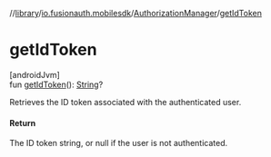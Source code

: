 //[library](../../../index.md)/[io.fusionauth.mobilesdk](../index.md)/[AuthorizationManager](index.md)/[getIdToken](get-id-token.md)

# getIdToken

[androidJvm]\
fun [getIdToken](get-id-token.md)(): [String](https://kotlinlang.org/api/latest/jvm/stdlib/kotlin/-string/index.html)?

Retrieves the ID token associated with the authenticated user.

#### Return

The ID token string, or null if the user is not authenticated.
